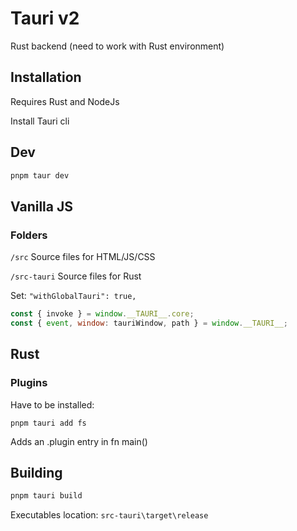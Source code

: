 # Tauri v2

Rust backend (need to work with Rust environment)


## Installation

Requires Rust and NodeJs


Install Tauri cli


## Dev

```bash
pnpm taur dev
```

## Vanilla JS

### Folders

```/src```        Source files for HTML/JS/CSS

```/src-tauri```  Source files for Rust


Set: ```"withGlobalTauri": true,```

```javascript
const { invoke } = window.__TAURI__.core;
const { event, window: tauriWindow, path } = window.__TAURI__;
```


## Rust


### Plugins

Have to be installed:

```pnpm tauri add fs```

Adds an .plugin entry in fn main()


## Building

```bash
pnpm tauri build
```

Executables location: ```src-tauri\target\release```


